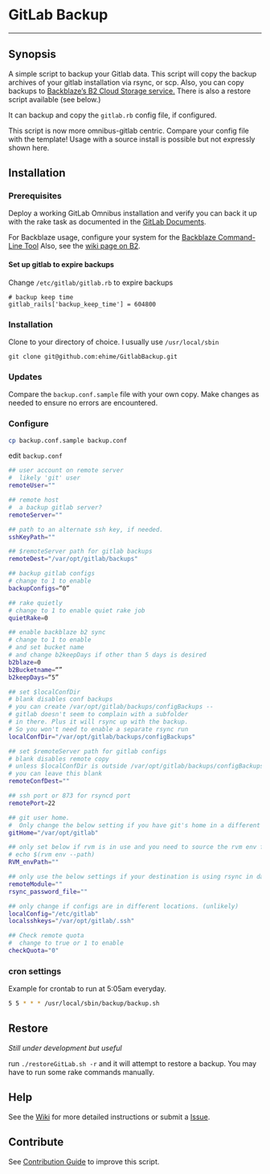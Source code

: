 # GitLab Backup

----

## Synopsis

A simple script to backup your Gitlab data. This script will copy the backup archives of your gitlab installation via rsync, or scp. Also, you can copy backups to [Backblaze’s B2 Cloud Storage service.](https://www.backblaze.com/b2/cloud-storage.html) There is also a restore script available (see below.)

It can backup and copy the ```gitlab.rb``` config file, if configured.

This script is now more omnibus-gitlab centric. Compare your config file with the template! Usage with a source install is possible but not expressly shown here.

## Installation

### Prerequisites

Deploy a working GitLab Omnibus installation and verify you can back it up with the rake task as documented in the [GitLab Documents](http://doc.gitlab.com/ce/raketasks/backup_restore.html).

For Backblaze usage, configure your system for the [Backblaze Command-Line Tool](https://www.backblaze.com/b2/docs/quick_command_line.html) Also, see the [wiki page on B2](https://github.com/ehime/GitlabBackup/wiki/Backblaze-B2-CLI).

#### Set up gitlab to expire backups

Change ```/etc/gitlab/gitlab.rb``` to expire backups

```
# backup keep time
gitlab_rails['backup_keep_time'] = 604800
```

### Installation

Clone to your directory of choice. I usually use ```/usr/local/sbin```

```
git clone git@github.com:ehime/GitlabBackup.git
```

### Updates

Compare the ```backup.conf.sample``` file with your own copy. Make changes as needed to ensure no errors are encountered.

### Configure

```bash
cp backup.conf.sample backup.conf
```

edit ```backup.conf```

```bash
## user account on remote server
#  likely 'git' user
remoteUser=""

## remote host
#  a backup gitlab server?
remoteServer=""

## path to an alternate ssh key, if needed.
sshKeyPath=""

## $remoteServer path for gitlab backups
remoteDest="/var/opt/gitlab/backups"

## backup gitlab configs
# change to 1 to enable
backupConfigs=“0”

## rake quietly
# change to 1 to enable quiet rake job
quietRake=0

## enable backblaze b2 sync
# change to 1 to enable
# and set bucket name
# and change b2keepDays if other than 5 days is desired
b2blaze=0
b2Bucketname=“”
b2keepDays=“5”

## set $localConfDir
# blank disables conf backups
# you can create /var/opt/gitlab/backups/configBackups --
# gitlab doesn't seem to complain with a subfolder
# in there. Plus it will rsync up with the backup.
# So you won't need to enable a separate rsync run
localConfDir="/var/opt/gitlab/backups/configBackups"

## set $remoteServer path for gitlab configs
# blank disables remote copy
# unless $localConfDir is outside /var/opt/gitlab/backups/configBackups
# you can leave this blank
remoteConfDest=""

## ssh port or 873 for rsyncd port
remotePort=22

## git user home.
#  Only change the below setting if you have git's home in a different location
gitHome="/var/opt/gitlab"

## only set below if rvm is in use and you need to source the rvm env file
# echo $(rvm env --path)
RVM_envPath=""

## only use the below settings if your destination is using rsync in daemon mode
remoteModule=""
rsync_password_file=""

## only change if configs are in different locations. (unlikely)
localConfig="/etc/gitlab"
localsshkeys="/var/opt/gitlab/.ssh"

## Check remote quota
#  change to true or 1 to enable
checkQuota="0"

```

### cron settings

Example for crontab to run at 5:05am everyday.

```bash
5 5 * * * /usr/local/sbin/backup/backup.sh
```

## Restore

*Still under development but useful*

run ```./restoreGitLab.sh -r``` and it will attempt to restore a backup. You may have to run some rake commands manually.

## Help

See the [Wiki](https://github.com/ehime/GitlabBackup/wiki) for more detailed instructions or submit a [Issue](https://github.com/ehime/GitlabBackup/issues).

## Contribute

See [Contribution Guide](https://github.com/ehime/GitlabBackup/blob/master/CONTRIBUTING.md) to improve this script.
